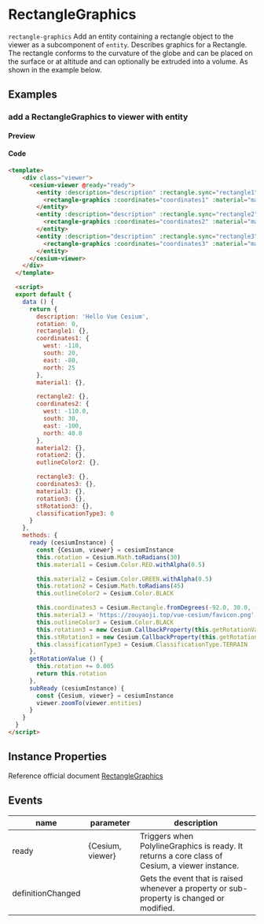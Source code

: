 # RectangleGraphics

`rectangle-graphics` Add an entity containing a rectangle object to the viewer as a subcomponent of `entity`. Describes graphics for a Rectangle. The rectangle conforms to the curvature of the globe and can be placed on the surface or at altitude and can optionally be extruded into a volume. As shown in the example below.

## Examples

### add a RectangleGraphics to viewer with entity

#### Preview

<doc-preview>
  <template>
    <div class="viewer">
      <cesium-viewer @ready="ready">
        <entity :description="description" :rectangle.sync="rectangle1">
          <rectangle-graphics :coordinates="coordinates1" :material="material1"></rectangle-graphics>
        </entity>
        <entity :description="description" :rectangle.sync="rectangle2">
          <rectangle-graphics :coordinates="coordinates2" :material="material2" :rotation="rotation2" :extrudedHeight="300000.0" :height="100000.0" :outline="true" :outlineColor="outlineColor2"></rectangle-graphics>
        </entity>
        <entity :description="description" :rectangle.sync="rectangle3">
          <rectangle-graphics :coordinates="coordinates3" :material="material3" :rotation="rotation3" :stRotation="stRotation3" :classificationType="classificationType3" @ready="subReady"></rectangle-graphics>
        </entity>
      </cesium-viewer>
    </div>
  </template>

  <script>
    export default {
      data () {
        return {
          description: 'Hello Vue Cesium',
          rotation: 0,
          rectangle1: {},
          coordinates1: {
            west: -110,
            south: 20,
            east: -80,
            north: 25
          },
          material1: {},

          rectangle2: {},
          coordinates2: {
            west: -110.0,
            south: 30,
            east: -100,
            north: 40.0
          },
          material2: {},
          rotation2: {},
          outlineColor2: {},

          rectangle3: {},
          coordinates3: {},
          material3: {},
          rotation3: {},
          stRotation3: {},
          classificationType3: 0
        }
      },
      methods: {
        ready (cesiumInstance) {
          const {Cesium, viewer} = cesiumInstance
          this.rotation = Cesium.Math.toRadians(30)
          this.material1 = Cesium.Color.RED.withAlpha(0.5)

          this.material2 = Cesium.Color.GREEN.withAlpha(0.5)
          this.rotation2 = Cesium.Math.toRadians(45)
          this.outlineColor2 = Cesium.Color.BLACK

          this.coordinates3 = Cesium.Rectangle.fromDegrees(-92.0, 30.0, -82.0, 40.0)
          this.material3 = 'https://zouyaoji.top/vue-cesium/favicon.png'
          this.outlineColor3 = Cesium.Color.BLACK
          this.rotation3 = new Cesium.CallbackProperty(this.getRotationValue, false)
          this.stRotation3 = new Cesium.CallbackProperty(this.getRotationValue, false)
          this.classificationType3 = Cesium.ClassificationType.TERRAIN
        },
        getRotationValue () {
          this.rotation += 0.005
          return this.rotation
        },
        subReady (cesiumInstance) {
          const {Cesium, viewer} = cesiumInstance
          viewer.zoomTo(viewer.entities)
        }
      }
    }
  </script>
</doc-preview>

#### Code

```html
<template>
    <div class="viewer">
      <cesium-viewer @ready="ready">
        <entity :description="description" :rectangle.sync="rectangle1">
          <rectangle-graphics :coordinates="coordinates1" :material="material1"></rectangle-graphics>
        </entity>
        <entity :description="description" :rectangle.sync="rectangle2">
          <rectangle-graphics :coordinates="coordinates2" :material="material2" :rotation="rotation2" :extrudedHeight="300000.0" :height="100000.0" :outline="true" :outlineColor="outlineColor2"></rectangle-graphics>
        </entity>
        <entity :description="description" :rectangle.sync="rectangle3">
          <rectangle-graphics :coordinates="coordinates3" :material="material3" :rotation="rotation3" :stRotation="stRotation3" :classificationType="classificationType3" @ready="subReady"></rectangle-graphics>
        </entity>
      </cesium-viewer>
    </div>
  </template>

  <script>
  export default {
    data () {
      return {
        description: 'Hello Vue Cesium',
        rotation: 0,
        rectangle1: {},
        coordinates1: {
          west: -110,
          south: 20,
          east: -80,
          north: 25
        },
        material1: {},

        rectangle2: {},
        coordinates2: {
          west: -110.0,
          south: 30,
          east: -100,
          north: 40.0
        },
        material2: {},
        rotation2: {},
        outlineColor2: {},

        rectangle3: {},
        coordinates3: {},
        material3: {},
        rotation3: {},
        stRotation3: {},
        classificationType3: 0
      }
    },
    methods: {
      ready (cesiumInstance) {
        const {Cesium, viewer} = cesiumInstance
        this.rotation = Cesium.Math.toRadians(30)
        this.material1 = Cesium.Color.RED.withAlpha(0.5)

        this.material2 = Cesium.Color.GREEN.withAlpha(0.5)
        this.rotation2 = Cesium.Math.toRadians(45)
        this.outlineColor2 = Cesium.Color.BLACK

        this.coordinates3 = Cesium.Rectangle.fromDegrees(-92.0, 30.0, -82.0, 40.0)
        this.material3 = 'https://zouyaoji.top/vue-cesium/favicon.png'
        this.outlineColor3 = Cesium.Color.BLACK
        this.rotation3 = new Cesium.CallbackProperty(this.getRotationValue, false)
        this.stRotation3 = new Cesium.CallbackProperty(this.getRotationValue, false)
        this.classificationType3 = Cesium.ClassificationType.TERRAIN
      },
      getRotationValue () {
        this.rotation += 0.005
        return this.rotation
      },
      subReady (cesiumInstance) {
        const {Cesium, viewer} = cesiumInstance
        viewer.zoomTo(viewer.entities)
      }
    }
  }
</script>
```

## Instance Properties

Reference official document [RectangleGraphics](https://cesiumjs.org/Cesium/Build/Documentation/RectangleGraphics.html)
<!-- |属性名|类型|默认值|描述|
|------|-----|-----|----|
|positions|Property||`optional` 指定表示线条的Cartesian3位置数组。|
|followSurface|Property|true|`optional` 指定线段是弧线还是直线连接。|
|clampToGround|Property|false|`optional` 指定线是否贴地。|
|width|Property|1.0|`optional` 指定线的宽度（像素）。|
|show|Property|true|`optional` 指定线是否可显示。|
|material|MaterialProperty|Color.WHITE|`optional` 指定用于绘制线的材质。|
|depthFailMaterial|MaterialProperty||`optional` 指定用于绘制低于地形的线的材质。|
|granularity|Property|Cesium.Math.RADIANS_PER_DEGREE|`optional`指定每个纬度和经度之间的角距离，当followSurface为true时有效。|
|shadows|Property|ShadowMode.DISABLED|`optional` 指定这些是否投射或接收来自每个光源的阴影。|
|distanceDisplayCondition|Property||`optional` 指定相机到线的距离。|
|zIndex|Property|0|`optional` 指定用于排序地面几何的zIndex。 仅当`clampToGround`为真且支持地形上的折线时才有效。|
--- -->

## Events

|name|parameter|description|
|------|----|----|
|ready|{Cesium, viewer}|Triggers when PolylineGraphics is ready. It returns a core class of Cesium, a viewer instance.|
|definitionChanged||Gets the event that is raised whenever a property or sub-property is changed or modified.|
